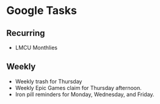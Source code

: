 # Google Tasks

## Recurring

* LMCU Monthlies

## Weekly

* Weekly trash for Thursday
* Weekly Epic Games claim for Thursday afternoon.
* Iron pill reminders for Monday, Wednesday, and Friday.